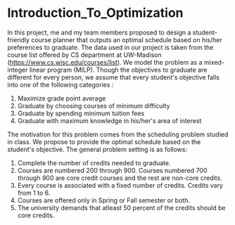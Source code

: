 # Introduction_To_Optimization

In this project, me and my team members proposed to design a student-friendly course planner that outputs an optimal schedule based on his/her preferences to graduate. The data used in our project is taken from the course list offered by CS department at UW-Madison (https://www.cs.wisc.edu/courses/list). We model the problem as a mixed-integer linear program (MILP). Though the objectives to graduate are different for every person, we assume that every student's objective falls into one of the following categories :

1. Maximize grade point average
2. Graduate by choosing courses of minimum difficulty
3. Graduate by spending minimum tuition fees
4. Graduate with maximum knowledge in his/her's area of interest

The motivation for this problem comes from the scheduling problem studied in class. We propose to provide the optimal schedule based on the student's objective. The general problem setting is as follows:

1. Complete the number of credits needed to graduate.
2. Courses are numbered 200 through 900. Courses numbered 700 through 900 are core credit courses and the rest are non-core credits.
3. Every course is associated with a fixed number of credits. Credits vary from 1 to 6.
4. Courses are offered only in Spring or Fall semester or both. 
5. The university demands that atleast 50 percent of the credits should be core credits.
